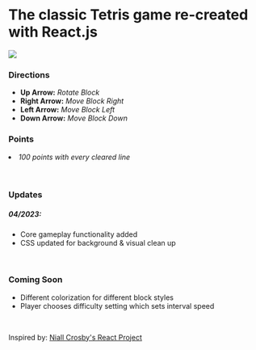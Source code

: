 
<h1>The classic Tetris game re-created with React.js</h1>

<img src="./bg.png"></img>

<h3><b>Directions</b></h3>
<ul> 
<li><b>Up Arrow:</b> <i>Rotate Block</i></li>
<li><b>Right Arrow:</b> <i>Move Block Right</i></li>
<li><b>Left Arrow:</b> <i>Move Block Left</i></li>
<li><b>Down Arrow:</b> <i>Move Block Down</i></li>
</ul>

<h3><b>Points</b></h3>
<li><i>100 points with every cleared line</i></li>
<br/>
<br>
<h3><b>Updates</b></h3>
<h5>04/2023:</h5>
<ul><li>Core gameplay functionality added</li>
<li>CSS updated for background & visual clean up</li>
</ul>
<br/>
<h3><b>Coming Soon</b></h3>
<ul><li>Different colorization for different block styles</li>
<li>Player chooses difficulty setting which sets interval speed</li></ul>
</br>





Inspired by: <a href="https://blog.ag-grid.com/author/niall">Niall Crosby's React Project</a>
